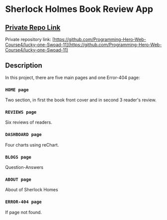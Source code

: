 # Sherlock Holmes Book Review App

## [Private Repo Link](https://grocer-shop-swoad-11.netlify.app/)

Private repository link: [https://github.com/Programming-Hero-Web-Course4/lucky-one-Swoad-11](https://github.com/Programming-Hero-Web-Course4/lucky-one-Swoad-11)

## Description

In this project, there are five main pages and one Error-404 page:

### `HOME page`

Two section, in first the book front cover and in second 3 reader's review.

### `REVIEWS page`

Six reviews of readers.

### `DASHBOARD page`

Four charts using reChart.

### `BLOGS page`

Question-Answers

### `ABOUT page`

About of Sherlock Homes

### `ERROR-404 page`

If page not found.

